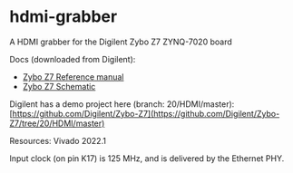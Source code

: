 # hdmi-grabber
A HDMI grabber for the Digilent Zybo Z7 ZYNQ-7020 board

Docs (downloaded from Digilent):
* [Zybo Z7 Reference manual](doc/zybo-z7_rm.pdf)
* [Zybo Z7 Schematic](doc/zybo_z7_sch-public.pdf)

Digilent has a demo project here (branch: 20/HDMI/master):
[https://github.com/Digilent/Zybo-Z7](https://github.com/Digilent/Zybo-Z7/tree/20/HDMI/master)

Resources:
Vivado 2022.1

Input clock (on pin K17) is 125 MHz, and is delivered by the Ethernet PHY.

